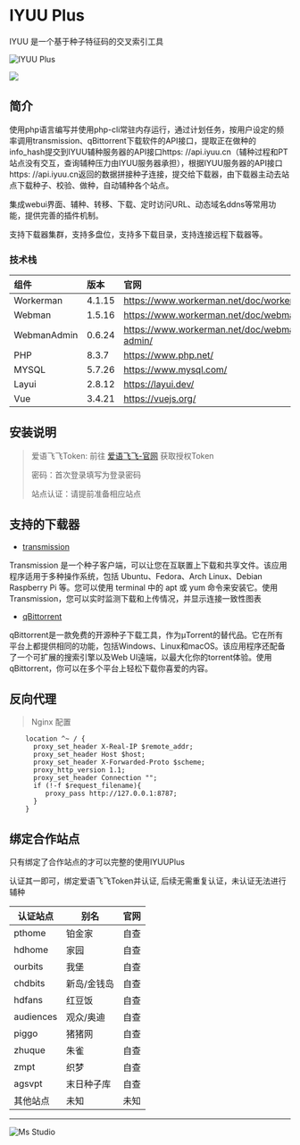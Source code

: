 # IYUU Plus

IYUU 是一个基于种子特征码的交叉索引工具

![IYUU Plus](https://file.lifebus.top/imgs/iyuuplus_cover.png)

![](https://img.shields.io/badge/%E6%96%B0%E7%96%86%E8%90%8C%E6%A3%AE%E8%BD%AF%E4%BB%B6%E5%BC%80%E5%8F%91%E5%B7%A5%E4%BD%9C%E5%AE%A4-%E6%8F%90%E4%BE%9B%E6%8A%80%E6%9C%AF%E6%94%AF%E6%8C%81-blue)

## 简介

使用php语言编写并使用php-cli常驻内存运行，通过计划任务，按用户设定的频率调用transmission、qBittorrent下载软件的API接口，提取正在做种的info_hash提交到IYUU辅种服务器的API接口https:
//api.iyuu.cn（辅种过程和PT站点没有交互，查询辅种压力由IYUU服务器承担），根据IYUU服务器的API接口https:
//api.iyuu.cn返回的数据拼接种子连接，提交给下载器，由下载器主动去站点下载种子、校验、做种，自动辅种各个站点。

集成webui界面、辅种、转移、下载、定时访问URL、动态域名ddns等常用功能，提供完善的插件机制。

支持下载器集群，支持多盘位，支持多下载目录，支持连接远程下载器等。

### 技术栈

| 组件          | 版本     | 官网                                          |
|:------------|:-------|:--------------------------------------------|
| Workerman   | 4.1.15 | https://www.workerman.net/doc/workerman/    |
| Webman      | 1.5.16 | https://www.workerman.net/doc/webman/       |
| WebmanAdmin | 0.6.24 | https://www.workerman.net/doc/webman-admin/ |
| PHP         | 8.3.7  | https://www.php.net/                        |
| MYSQL       | 5.7.26 | https://www.mysql.com/                      |
| Layui       | 2.8.12 | https://layui.dev/                          |
| Vue         | 3.4.21 | https://vuejs.org/                          |

## 安装说明

> 爱语飞飞Token: 前往 [爱语飞飞-官网](https://iyuu.cn/) 获取授权Token
>
> 密码：首次登录填写为登录密码
>
> 站点认证：请提前准备相应站点

## 支持的下载器

+ [transmission](https://transmissionbt.com/)

Transmission 是一个种子客户端，可以让您在互联置上下载和共享文件。该应用程序适用于多种操作系统，包括 Ubuntu、Fedora、Arch
Linux、Debian Raspberry Pi 等。您可以使用 terminal 中的 apt 或 yum 命令来安装它。使用
Transmission，您可以实时监测下载和上传情况，并显示连接一致性图表

+ [qBittorrent](https://www.qbittorrent.org/)

qBittorrent是一款免费的开源种子下载工具，作为µTorrent的替代品。它在所有平台上都提供相同的功能，包括Windows、Linux和macOS。该应用程序还配备了一个可扩展的搜索引擎以及Web
UI遠端，以最大化你的torrent体验。使用qBittorrent，你可以在多个平台上轻松下载你喜爱的内容。

## 反向代理

> Nginx 配置

```nginx
    location ^~ / {
      proxy_set_header X-Real-IP $remote_addr;
      proxy_set_header Host $host;
      proxy_set_header X-Forwarded-Proto $scheme;
      proxy_http_version 1.1;
      proxy_set_header Connection "";
      if (!-f $request_filename){
         proxy_pass http://127.0.0.1:8787;
      }
    }
```

## 绑定合作站点

只有绑定了合作站点的才可以完整的使用IYUUPlus

认证其一即可，绑定爱语飞飞Token并认证, 后续无需重复认证，未认证无法进行辅种

| 认证站点      | 别名     | 官网 |
|-----------|--------|----|
| pthome    | 铂金家    | 自查 |
| hdhome    | 家园     | 自查 |
| ourbits   | 我堡     | 自查 |
| chdbits   | 新岛/金钱岛 | 自查 |
| hdfans    | 红豆饭    | 自查 |
| audiences | 观众/奥迪  | 自查 |
| piggo     | 猪猪网    | 自查 |
| zhuque    | 朱雀     | 自查 |
| zmpt      | 织梦     | 自查 |
| agsvpt    | 末日种子库  | 自查 |
| 其他站点      | 未知     | 未知 |

---

![Ms Studio](https://file.lifebus.top/imgs/ms_blank_001.png)
